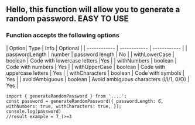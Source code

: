 ## Hello, this function will allow you to generate a random password. EASY TO USE

### Function accepts the following options

|   Option|  Type |  Info | Optional |
| ------------ | ------------ | ------------ |
|  passwordLength  |  number  |  password length | No |
| withLowerCase   |  boolean  | Code with lowercase letters  |Yes |
|  withNumbers  |  boolean  |  Code with numbers | Yes |
| withUpperCase   |  boolean  |  Code with uppercase letters | Yes |
|  withCharacters  |  boolean  |  Code with symbols | Yes |
| avoidAmbiguous   | boolean   | Avoid ambiguous characters (l/I/1, 0/O)  | Yes |

    import { generateRandomPassword } from '....';
    const password = generateRandomPassword({ passwordLength: 6, withNumbers: true, withCharacters: true, });
    console.log(password)
    //result example = 7_(>=3
